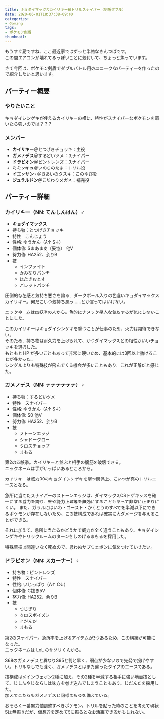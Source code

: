 ```yaml
---
title: キョダイマックスカイリキー軸トリルスナイパー（剣盾ダブル）
date: 2020-06-01T18:37:38+09:00
categories:
- Gaming
tags:
- ポケモン剣盾
thumbnail:
---
```

もうすぐ夏ですね、ここ最近家ではずっと半袖なきんつばです。  
この間エアコンが壊れてるっぽいことに気付いて、ちょっと焦っています。

さて今回は、ポケモン剣盾でダブルバトル用のユニークなパーティーを作ったので紹介したいと思います。

## パーティー概要
### やりたいこと
キョダイシンゲキが使えるカイリキーの横に、特性がスナイパーなポケモンを置いたら強いのでは？？？

### メンバー
- **カイリキー**＠とつげきチョッキ：主役
- **ガメノデス**＠するどいツメ：スナイパー
- **ドラピオン**＠ピントレンズ：スナイパー
- **ミミッキュ**＠いのちのたま：トリル役
- **イエッサン♀**＠きあいのタスキ：このゆび役
- **ジュラルドン**＠こだわりメガネ：補完役

## パーティー詳細
### カイリキー（NN: てんしんはん）♂
- **キョダイマックス**
- 持ち物：とつげきチョッキ
- 特性：こんじょう
- 性格: ゆうかん（A↑ S↓）
- 個体値: Sまあまあ（妥協） 他V
- 努力値: HA252、余りB
- 技
  - インファイト
  - かみなりパンチ
  - はたきおとす
  - バレットパンチ

圧倒的存在感と気持ち悪さを誇る、ダークボール入りの色違いキョダイマックスカイリキー。何だこいつ気持ち悪っ……とか言ってはいけない。

ニックネームは四妖拳の人から。色的にナメック星人な気もするが気にしないことにした。

このカイリキーはキョダイシンゲキを撃つことが仕事のため、火力は期待できない。  
そのため、持ち物は耐久力を上げられて、かつダイマックスとの相性がいいチョッキを選択した。  
もともと HP が多いこともあって非常に硬いため、基本的には3回以上動けることが多かった。  
シングルよりも特殊技が飛んでくる機会が多いこともあり、これが正解だと感じた。

### ガメノデス（NN: テテテテテテ）♀
- 持ち物：するどいツメ
- 特性：スナイパー
- 性格: ゆうかん（A↑ S↓）
- 個体値: S0 他V
- 努力値: HA252、余りB
- 技
  - ストーンエッジ
  - シャドークロー
  - クロスチョップ
  - まもる

第2の四妖拳。カイリキーと並ぶと相手の腹筋を破壊できる。  
ニックネームは手がいっぱいあるところから。

カイリキーは威力90のキョダイシンゲキを撃つ関係上、こいつが真のトリルエースとなる。

急所に当てたスナイパーのストーンエッジは、ダイマックスCSトゲキッスを確一にする威力を誇り、壁や能力上昇等を無効にすることもあって非常に止まりにくい。
また、ガラルにはいわ・ゴースト・かくとうのすべてを半減以下にできるポケモンが存在しないため、この技構成であれば確実に大ダメージを与えることができる。

それに加えて、急所に当たるかどうかで威力が全く違うこともあり、キョダイシンゲキやトリックルームのターンをしのげるまもるを採用した。

特殊草技は間違いなく死ぬので、思わぬサブウェポンに気をつけていきたい。

### ドラピオン（NN: スカーナー）♀
- 持ち物：ピントレンズ
- 特性：スナイパー
- 性格: いじっぱり（A↑ C↓）
- 個体値: C抜き5V
- 努力値: HA252、余りB
- 技
  - つじぎり
  - クロスポイズン
  - じだんだ
  - まもる

第2のスナイパー。急所率を上げるアイテムが2つあるため、この構築が可能になった。  
ニックネームは LoL のサソリくんから。

S68のガメノデスと異なりS95と割と早く、弱点が少ないので先発で投げやすい。トリルなしでも強く、ガメノデスとはまた違ったタイプのエースである。

技構成はメインウェポン2種に加え、その2種を半減する相手に強い地面技として、じしんやじならしは味方を巻き込んでしまうこともあり、じだんだを採用した。  
加えてこちらもガメノデスと同様まもるを備えている。

おそらく一番努力値調整すべきポケモン。トリルを貼った時のことを考えて現状Sは無振りだが、仮想的を定めてSに振るとなお活躍できるかもしれない。